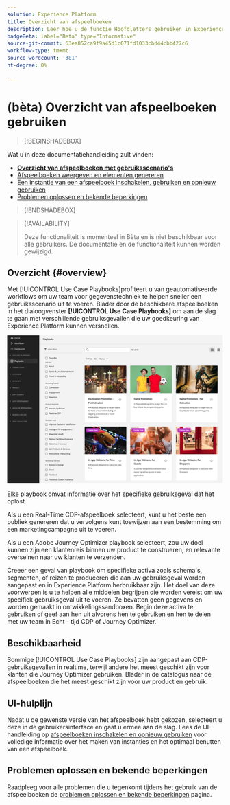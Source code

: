 ```yaml
---
solution: Experience Platform
title: Overzicht van afspeelboeken
description: Leer hoe u de functie Hoofdletters gebruiken in Experience Platform kunt gebruiken om aan de slag te gaan met verschillende gebruikssituaties voor marketingdoeleinden
badgeBeta: label="Beta" type="Informative"
source-git-commit: 63ea852ca9f9a45d1c071fd1033cbd44cbb427c6
workflow-type: tm+mt
source-wordcount: '381'
ht-degree: 0%

---
```



# (bèta) Overzicht van afspeelboeken gebruiken

>[!BEGINSHADEBOX]

Wat u in deze documentatiehandleiding zult vinden:

* **[Overzicht van afspeelboeken met gebruiksscenario&#39;s](#overview)**
* [Afspeelboeken weergeven en elementen genereren](ui-guide.md#view-playbook-generate-assets)
* [Een instantie van een afspeelboek inschakelen, gebruiken en opnieuw gebruiken ](ui-guide.md#enable-playbook)
* [Problemen oplossen en bekende beperkingen](troubleshooting.md)

>[!ENDSHADEBOX]

>[!AVAILABILITY]
>
>Deze functionaliteit is momenteel in Bèta en is niet beschikbaar voor alle gebruikers. De documentatie en de functionaliteit kunnen worden gewijzigd.

## Overzicht {#overview}

Met [!UICONTROL Use Case Playbooks]profiteert u van geautomatiseerde workflows om uw team voor gegevenstechniek te helpen sneller een gebruiksscenario uit te voeren. Blader door de beschikbare afspeelboeken in het dialoogvenster **[!UICONTROL Use Case Playbooks]** om aan de slag te gaan met verschillende gebruiksgevallen die uw goedkeuring van Experience Platform kunnen versnellen.

![Weergave van alle afspeelboeken](/help/use-case-playbooks/assets/playbooks/overview/playbooks-landing-page.png)

Elke playbook omvat informatie over het specifieke gebruiksgeval dat het oplost.

Als u een Real-Time CDP-afspeelboek selecteert, kunt u het beste een publiek genereren dat u vervolgens kunt toewijzen aan een bestemming om een marketingcampagne uit te voeren.

Als u een Adobe Journey Optimizer playbook selecteert, zou uw doel kunnen zijn een klantenreis binnen uw product te construeren, en relevante overseinen naar uw klanten te verzenden.

Creeer een geval van playbook om specifieke activa zoals schema&#39;s, segmenten, of reizen te produceren die aan uw gebruiksgeval worden aangepast en in Experience Platform herbruikbaar zijn. Het doel van deze voorwerpen is u te helpen alle middelen begrijpen die worden vereist om uw specifiek gebruiksgeval uit te voeren. Ze bevatten geen gegevens en worden gemaakt in ontwikkelingssandboxen. Begin deze activa te gebruiken of geef aan hen uit alvorens hen te gebruiken en hen te delen met uw team in Echt - tijd CDP of Journey Optimizer.

## Beschikbaarheid

Sommige [!UICONTROL Use Case Playbooks] zijn aangepast aan CDP-gebruiksgevallen in realtime, terwijl andere het meest geschikt zijn voor klanten die Journey Optimizer gebruiken. Blader in de catalogus naar de afspeelboeken die het meest geschikt zijn voor uw product en gebruik.

## UI-hulplijn

Nadat u de gewenste versie van het afspeelboek hebt gekozen, selecteert u deze in de gebruikersinterface en gaat u ermee aan de slag. Lees de UI-handleiding op [afspeelboeken inschakelen en opnieuw gebruiken](/help/use-case-playbooks/playbooks/ui-guide.md) voor volledige informatie over het maken van instanties en het optimaal benutten van een afspeelboek.

## Problemen oplossen en bekende beperkingen

Raadpleeg voor alle problemen die u tegenkomt tijdens het gebruik van de afspeelboeken de [problemen oplossen en bekende beperkingen](/help/use-case-playbooks/playbooks/troubleshooting.md) pagina.